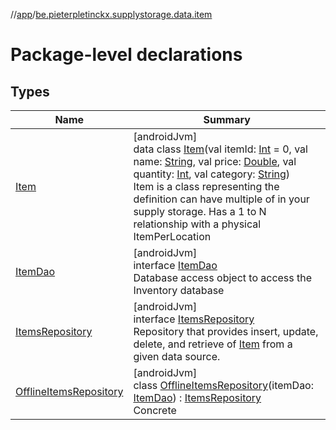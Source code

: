 //[app](../../index.md)/[be.pieterpletinckx.supplystorage.data.item](index.md)

# Package-level declarations

## Types

| Name | Summary |
|---|---|
| [Item](-item/index.md) | [androidJvm]<br>data class [Item](-item/index.md)(val itemId: [Int](https://kotlinlang.org/api/latest/jvm/stdlib/kotlin/-int/index.html) = 0, val name: [String](https://kotlinlang.org/api/latest/jvm/stdlib/kotlin/-string/index.html), val price: [Double](https://kotlinlang.org/api/latest/jvm/stdlib/kotlin/-double/index.html), val quantity: [Int](https://kotlinlang.org/api/latest/jvm/stdlib/kotlin/-int/index.html), val category: [String](https://kotlinlang.org/api/latest/jvm/stdlib/kotlin/-string/index.html))<br>Item is a class representing the definition can have multiple of in your supply storage. Has a 1 to N relationship with a physical ItemPerLocation |
| [ItemDao](-item-dao/index.md) | [androidJvm]<br>interface [ItemDao](-item-dao/index.md)<br>Database access object to access the Inventory database |
| [ItemsRepository](-items-repository/index.md) | [androidJvm]<br>interface [ItemsRepository](-items-repository/index.md)<br>Repository that provides insert, update, delete, and retrieve of [Item](-item/index.md) from a given data source. |
| [OfflineItemsRepository](-offline-items-repository/index.md) | [androidJvm]<br>class [OfflineItemsRepository](-offline-items-repository/index.md)(itemDao: [ItemDao](-item-dao/index.md)) : [ItemsRepository](-items-repository/index.md)<br>Concrete |
